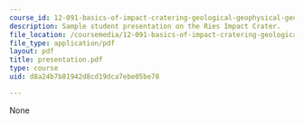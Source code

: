 ```yaml
---
course_id: 12-091-basics-of-impact-cratering-geological-geophysical-geochemical-environmental-studies-of-some-impact-craters-of-the-earth-january-iap-2008
description: Sample student presentation on the Ries Impact Crater.
file_location: /coursemedia/12-091-basics-of-impact-cratering-geological-geophysical-geochemical-environmental-studies-of-some-impact-craters-of-the-earth-january-iap-2008/d8a24b7b81942d8cd19dca7ebe05be78_presentation.pdf
file_type: application/pdf
layout: pdf
title: presentation.pdf
type: course
uid: d8a24b7b81942d8cd19dca7ebe05be78

---
```

None